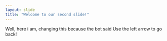 ```yaml
---
layout: slide
title: "Welcome to our second slide!"
---
```

Well, here i am, changing this because the bot said
Use the left arrow to go back!
